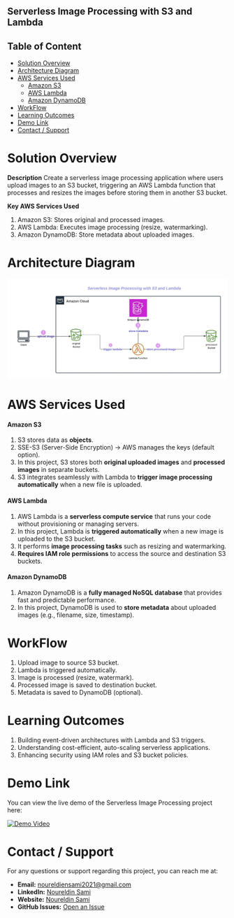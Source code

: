 ## Serverless Image Processing with S3 and Lambda

## Table of Content
- [Solution Overview](#solution-overview)
- [Architecture Diagram](#architecture-diagram)
- [AWS Services Used](#aws-services-used)
  - [Amazon S3](#amazon-s3)
  - [AWS Lambda](#aws-lambda)
  - [Amazon DynamoDB](#amazon-dynamodb)
- [WorkFlow](#WorkFlow)
- [Learning Outcomes](#Learning-Outcomes)
- [Demo Link](#demo-link)
- [Contact / Support](#contact--support)

 




# Solution Overview

**Description**
Create a serverless image processing application where users upload images to an S3 bucket, triggering an AWS Lambda function that processes and resizes the images before storing them in another S3 bucket.

**Key AWS Services Used**

1. Amazon S3: Stores original and processed images.
2. AWS Lambda: Executes image processing (resize, watermarking).
3. Amazon DynamoDB: Store metadata about uploaded images.



# Architecture Diagram

![Architecture Diagram](https://github.com/noureldien2021/Project-2-Serverless-Image-Processing-with-S3-and-Lambda/blob/main/_Serverless%20Image%20Processing.jpeg?raw=true)

# AWS Services Used

#### Amazon S3

1. S3 stores data as **objects**.  
2. SSE-S3 (Server-Side Encryption) → AWS manages the keys (default option).
3. In this project, S3 stores both **original uploaded images** and **processed images** in separate buckets.
4. S3 integrates seamlessly with Lambda to **trigger image processing automatically** when a new file is uploaded.


#### AWS Lambda

1. AWS Lambda is a **serverless compute service** that runs your code without provisioning or managing servers.
2. In this project, Lambda is **triggered automatically** when a new image is uploaded to the S3 bucket.
3. It performs **image processing tasks** such as resizing and watermarking.
4. **Requires IAM role permissions** to access the source and destination S3 buckets.


#### Amazon DynamoDB
1. Amazon DynamoDB is a **fully managed NoSQL database** that provides fast and predictable performance.
2. In this project, DynamoDB is used to **store metadata** about uploaded images (e.g., filename, size, timestamp).


# WorkFlow
1. Upload image to source S3 bucket.  
2. Lambda is triggered automatically.  
3. Image is processed (resize, watermark).  
4. Processed image is saved to destination bucket.  
5. Metadata is saved to DynamoDB (optional).  

# Learning Outcomes
1. Building event-driven architectures with Lambda and S3 triggers.
2. Understanding cost-efficient, auto-scaling serverless applications.
3. Enhancing security using IAM roles and S3 bucket policies.



# Demo Link

You can view the live demo of the Serverless Image Processing project here:  

[![Demo Video](./demo-thumbnail.png)](https://drive.google.com/file/d/1hL2IYWyO8VBe94ezH_22tzpzFdHMNshr/view?usp=drive_link)

# Contact / Support

For any questions or support regarding this project, you can reach me at:

- **Email:** noureldiensami2021@gmail.com
- **LinkedIn:** [Noureldin Sami](https://www.linkedin.com/in/noureldien-sami/)
- **Website:** [Noureldin Sami](https://noureldien-sami2024.netlify.app/)  
- **GitHub Issues:** [Open an Issue](https://github.com/noureldien2021/Project-2-Serverless-Image-Processing-with-S3-and-Lambda/issues)
 
